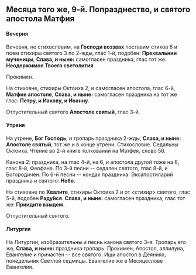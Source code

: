 
## Месяца того же, 9-й. Попразднество, и святого апостола Матфия

#### Вечерня

Вечерня, не стихословим, на **Господи воззвах** поставим стихов 6 и поем
стихиры святого 3 по 2-жды, глас 1-й, подобен: **Прехвальнии мученицы**,
**Слава, и ныне:** самогласен праздника, глас тот же:
**Неодержимое Твоего светолития**.

Прокимен.

На стиховне, стихиры Октоиха 2, и самогласен апостола, глас 6-й,
**Матфие апостоле**, **Слава, и ныне:** самогласен праздника на
тот же глас: **Петру, и Иакову, и Иоанну**.

Отпустительный святого **Апостоле святый**, глас 3-й.

#### Утреня

На утрене, **Бог Господь**, и тропарь праздника 2-жды, **Слава, и ныне:**
**Апостоле святый**, тот же и в конце утрени. Стихословие. Седальны Октоиха.
Чтение во 2-й книге толкований на Матфея, слово 56.

Канона 2: праздника, на глас 4-й, на 6, и апостола другой тоже на 6,
глас 8-й, Феофана.
По 3-й песни -- седален святого, глас 8-й, и Богородичен.
По 6-й песни -- кондак праздника. Эксапостиларий праздника и святого: **Небо**.

На стиховне по **Хвалите**, стихиры Октоиха 2 и от <*стихир*> святого,
глас 5-й, подобен **Радуйся**. **Слава, и ныне:** самогласен праздника,
глас тот же: **Приидите взыдем**.

Отпустительный святого.

#### Литургия

На Литургии, изобразительны и песнь канона святого 3-я. Тропарь его же,
**Слава, и ныне:** праздника тропарь.
Прокимен, Апостол, аллилуиа, Евангелие и причастен -- все святого.
Ищи апостол в Деяниях, понедельник Светлой седмицы. Евангелие же в
Месяцеслове Евангелия.
